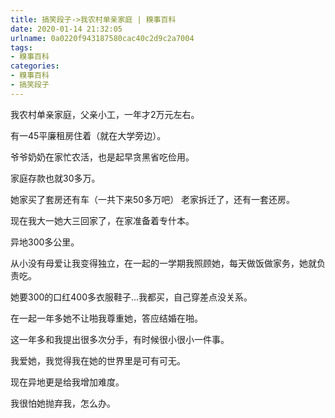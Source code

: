 ```yaml
---
title: 搞笑段子->我农村单亲家庭 | 糗事百科
date: 2020-01-14 21:32:05
urlname: 0a0220f943187580cac40c2d9c2a7004
tags: 
- 糗事百科
categories:
- 糗事百科
- 搞笑段子
---
```

我农村单亲家庭，父亲小工，一年才2万元左右。

有一45平廉租房住着（就在大学旁边）。

爷爷奶奶在家忙农活，也是起早贪黑省吃俭用。

家庭存款也就30多万。

她家买了套房还有车（一共下来50多万吧） 老家拆迁了，还有一套还房。

现在我大一她大三回家了，在家准备着专什本。

异地300多公里。

从小没有母爱让我变得独立，在一起的一学期我照顾她，每天做饭做家务，她就负责吃。

她要300的口红400多衣服鞋子...我都买，自己穿差点没关系。

在一起一年多她不让啪我尊重她，答应结婚在啪。

这一年多和我提出很多次分手，有时候很小很小一件事。

我爱她，我觉得我在她的世界里是可有可无。

现在异地更是给我增加难度。

我很怕她抛弃我，怎么办。


